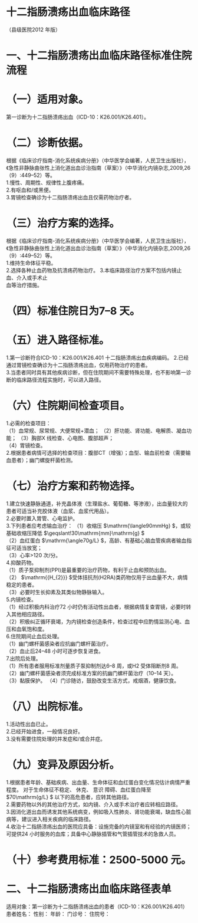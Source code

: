 # 十二指肠溃疡出血临床路径  
（县级医院2012 年版）  
# 一、十二指肠溃疡出血临床路径标准住院流程  
# （一）适用对象。  
第一诊断为十二指肠溃疡出血（ICD-10：K26.001/K26.401）。  
# （二）诊断依据。  
根据《临床诊疗指南-消化系统疾病分册》（中华医学会编著，人民卫生出版社），《急性非静脉曲张性上消化道出血诊治指南（草案）》（中华消化内镜杂志,2009,26（9）:449–52）等。  
1.慢性、周期性、规律性上腹疼痛。  
2.有呕血和/或黑便。  
3.胃镜检查确诊为十二指肠溃疡出血且仅需药物治疗者。  
# （三）治疗方案的选择。  
根据《临床诊疗指南-消化系统疾病分册》（中华医学会编著，人民卫生出版社），《急性非静脉曲张性上消化道出血诊治指南（草案）》（中华消化内镜杂志,2009,26（9）:449–52）等。  
1.维持生命体征平稳。  
2.选择各种止血药物及抗溃疡药物治疗。 3.本临床路径治疗方案不包括内镜止血、介入或手术止  
血等治疗措施。  
# （四）标准住院日为7–8 天。  
# （五）进入路径标准。  
1.第一诊断符合ICD-10：K26.001/K26.401 十二指肠溃疡出血疾病编码。 2.已经通过胃镜检查确诊为十二指肠溃疡出血，仅用药物治疗的患者。  
3.当患者同时具有其他疾病诊断，但在住院期间不需要特殊处理，也不影响第一诊断的临床路径流程实施时，可以进入路径。  
# （六）住院期间检查项目。  
1.必需的检查项目：  
（1）血常规、尿常规、大便常规+潜血； （2）肝功能、肾功能、电解质、凝血功能； （3）胸部X 线检查、心电图、腹部超声；  
（4）胃镜检查。  
2.根据患者病情可选择的检查项目：腹部CT（增强）；血型、输血前检查（需要输血患者）；幽门螺旋杆菌检测。  
# （七）治疗方案和药物选择。  
1.建立快速静脉通道，补充晶体液（生理盐水、葡萄糖、等渗液），出血量较大的患者可适当补充胶体液（血浆、血浆代用品）。  
2.必要时置入胃管、心电监护。  
3.下列患者应考虑输血治疗： （1）收缩压 $\mathrm{\langle90mmHg} $，或较基础收缩压降低 $\geqslant\!30\mathrm{mm}\mathrm{g} $  
（2）血红蛋白 $\mathrm{\angle70g/L} $，高龄、有基础心脑血管疾病者输血指征可适当放宽；  
（3）心率>120 次/分。  
4.抑酸药物。  
（1）质子泵抑制剂(PPI)是最重要的治疗药物，有利于止血和预防出血。  
（2） $\mathrm{{H_{2}}} $受体拮抗剂(H2RA)类药物仅用于出血量不大，病情稳定的患者。  
（3）必要时生长抑素及其类似物静脉输入。  
5.内镜检查。  
（1）经过积极内科治疗72 小时仍有活动性出血者，根据病情复查胃镜，必要时转入其他相应路径。  
（2）积极纠正循环衰竭，为内镜检查创造条件，检查过程中应酌情监测心电、血压和血氧饱和度。  
6.住院期间止血后处理。  
（1）幽门螺杆菌感染者应抗幽门螺杆菌治疗。  
（2）血止后24–48 小时可逐步恢复进食。  
7.出院后处理。  
（1）所有患者服用标准剂量质子泵抑制剂达6–8 周，或H2 受体阻断剂8 周。  
（2）幽门螺杆菌感染者须完成标准方案的抗幽门螺杆菌治疗（10–14 天）。  
（3）黏膜保护。 （4）门诊随访，鼓励改变生活方式，戒烟酒，健康饮食。  
# （八）出院标准。  
1.活动性出血已止。  
2.已经开始进食，一般情况良好。  
3.没有需要住院处理的并发症和/或合并症。  
# （九）变异及原因分析。  
1.根据患者年龄、基础疾病、出血量、生命体征和血红蛋白变化情况估计病情严重程度。 对于生命体征不稳定、 休克、 意识 障碍、血红蛋白降至 $70\mathrm{g/L} $ 以下的高危患者，应转其他路径。  
2.需要药物以外的其他治疗方式，如内镜、介入或手术治疗者应转相应路径。  
3.因消化道出血而诱发其他系统病变，例如吸入性肺炎、肾功能衰竭，缺血性心脏病等，建议进入相关疾病的临床路径。  
4.收治十二指肠溃疡出血的医院应具备：设施完备的内镜室和有经验的内镜医师；可提供24 小时服务的血库；具备中心静脉插管和气管插管技术的急救人员。  
# （十）参考费用标准：2500-5000 元。  
# 二、十二指肠溃疡出血临床路径表单  
适用对象：第一诊断为十二指肠溃疡出血的患者（ICD-10：K26.001/K26.401） 患者姓名：         性别：       年龄：       门诊号：           住院号：  

